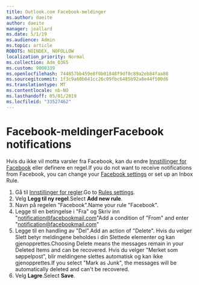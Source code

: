 ```yaml
---
title: Outlook.com Facebook-meldinger
ms.author: daeite
author: daeite
manager: joallard
ms.date: 5/1/19
ms.audience: Admin
ms.topic: article
ROBOTS: NOINDEX, NOFOLLOW
localization_priority: Normal
ms.collection: Adm_O365
ms.custom: 9000339
ms.openlocfilehash: 744857bb459e8f0b01848f9df0c89a2eb84faa88
ms.sourcegitcommit: 1f3c9a60b041cc26c09fbc6485b92a8e44f500d6
ms.translationtype: MT
ms.contentlocale: nb-NO
ms.lasthandoff: 05/01/2019
ms.locfileid: "33527462"
---
```

# <a name="facebook-notifications"></a><span data-ttu-id="aef7b-102">Facebook-meldinger</span><span class="sxs-lookup"><span data-stu-id="aef7b-102">Facebook notifications</span></span>

<span data-ttu-id="aef7b-103">Hvis du ikke vil motta varsler fra Facebook, kan du endre [Innstillinger for Facebook](https://www.facebook.com/settings?tab=notifications) eller definere en regel.</span><span class="sxs-lookup"><span data-stu-id="aef7b-103">If you do not want to receive notifications from Facebook, you can change your [Facebook settings](https://www.facebook.com/settings?tab=notifications) or set up an Inbox Rule.</span></span>

1. <span data-ttu-id="aef7b-104">Gå til [Innstillinger for regler](https://outlook.live.com/mail/options/mail/rules/inboxRules).</span><span class="sxs-lookup"><span data-stu-id="aef7b-104">Go to [Rules settings](https://outlook.live.com/mail/options/mail/rules/inboxRules).</span></span>
1. <span data-ttu-id="aef7b-105">Velg **Legg til ny regel**.</span><span class="sxs-lookup"><span data-stu-id="aef7b-105">Select **Add new rule**.</span></span>
1. <span data-ttu-id="aef7b-106">Navn på regelen "Facebook".</span><span class="sxs-lookup"><span data-stu-id="aef7b-106">Name your rule "Facebook".</span></span>
1. <span data-ttu-id="aef7b-107">Legge til en betingelse i "Fra" og Skriv inn "notification@facebookmail.com"</span><span class="sxs-lookup"><span data-stu-id="aef7b-107">Add a condition of "From" and enter "notification@facebookmail.com"</span></span>
1. <span data-ttu-id="aef7b-108">Legge til en handling av "Del".</span><span class="sxs-lookup"><span data-stu-id="aef7b-108">Add an action of "Delete".</span></span> <span data-ttu-id="aef7b-109">Hvis du velger Slett betyr meldingene beholdes i din Slettede elementer og kan gjenopprettes.</span><span class="sxs-lookup"><span data-stu-id="aef7b-109">Choosing Delete means the messages remain in your Deleted Items and can be recovered.</span></span> <span data-ttu-id="aef7b-110">Hvis du velger "Merket som søppelpost", blir meldingene slettes automatisk og kan ikke gjenopprettes.</span><span class="sxs-lookup"><span data-stu-id="aef7b-110">If you select "Mark as Junk", the messages will be automatically deleted and can't be recovered.</span></span>
1. <span data-ttu-id="aef7b-111">Velg **Lagre**.</span><span class="sxs-lookup"><span data-stu-id="aef7b-111">Select **Save**.</span></span>